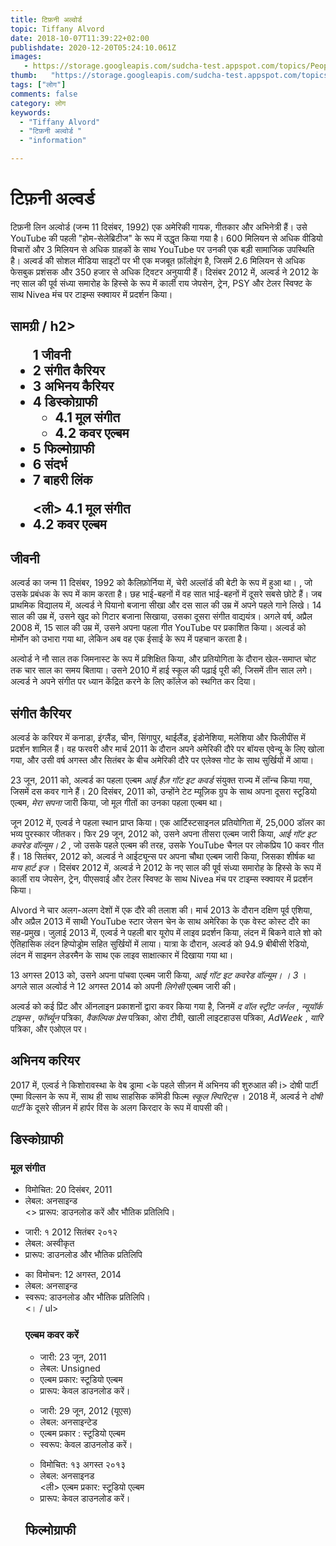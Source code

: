 ```yaml
---
title: टिफ़नी अल्वोर्ड 
topic: Tiffany Alvord
date: 2018-10-07T11:39:22+02:00
publishdate: 2020-12-20T05:24:10.061Z
images: 
   - https://storage.googleapis.com/sudcha-test.appspot.com/topics/People/tiffany_alvord/1.jpeg
thumb:   "https://storage.googleapis.com/sudcha-test.appspot.com/topics/People/tiffany_alvord/thumb.jpeg"
tags: ["लोग"]
comments: false
category: लोग
keywords: 
  - "Tiffany Alvord"
  - "टिफ़नी अल्वोर्ड "
  - "information"

---
```

<h1> टिफ़नी अल्वर्ड </h1> <p> </p> <p> टिफ़नी लिन अल्वोर्ड (जन्म 11 दिसंबर, 1992) एक अमेरिकी गायक, गीतकार और अभिनेत्री हैं। उसे YouTube की पहली "होम-सेलेब्रिटीज" के रूप में उद्धृत किया गया है। 600 मिलियन से अधिक वीडियो विचारों और 3 मिलियन से अधिक ग्राहकों के साथ YouTube पर उनकी एक बड़ी सामाजिक उपस्थिति है। अल्वर्ड की सोशल मीडिया साइटों पर भी एक मजबूत फ़ॉलोइंग है, जिसमें 2.6 मिलियन से अधिक फेसबुक प्रशंसक और 350 हजार से अधिक ट्विटर अनुयायी हैं। दिसंबर 2012 में, अल्वर्ड ने 2012 के नए साल की पूर्व संध्या समारोह के हिस्से के रूप में कार्ली राय जेपसेन, ट्रेन, PSY और टेलर स्विफ्ट के साथ Nivea मंच पर टाइम्स स्क्वायर में प्रदर्शन किया। </p> <h2> सामग्री / h2> <ul> <ul। li> 1 जीवनी </li> <li> 2 संगीत कैरियर </li> <li> 3 अभिनय कैरियर </li> <li> 4 डिस्कोग्राफी <ul> <li> 4.1 मूल संगीत </li> <li> 4.2 कवर एल्बम </li> </ul> </li> <li> 5 फिल्मोग्राफी </li> <li> 6 संदर्भ </li> <li> 7 बाहरी लिंक </li> </ul> <ul> <ली> 4.1 मूल संगीत </li> <li> 4.2 कवर एल्बम </li> </ul> <h2> जीवनी </h2> <p> अल्वर्ड का जन्म 11 दिसंबर, 1992 को कैलिफ़ोर्निया में, चेरी अल्लॉर्ड की बेटी के रूप में हुआ था। , जो उसके प्रबंधक के रूप में काम करता है। छह भाई-बहनों में वह सात भाई-बहनों में दूसरे सबसे छोटे हैं। जब प्राथमिक विद्यालय में, अल्वर्ड ने पियानो बजाना सीखा और दस साल की उम्र में अपने पहले गाने लिखे। 14 साल की उम्र में, उसने खुद को गिटार बजाना सिखाया, उसका दूसरा संगीत वाद्ययंत्र। अगले वर्ष, अप्रैल 2008 में, 15 साल की उम्र में, उसने अपना पहला गीत YouTube पर प्रकाशित किया। अल्वर्ड को मोर्मोन को उभारा गया था, लेकिन अब वह एक ईसाई के रूप में पहचान करता है। </p> <p> अल्वोर्ड ने नौ साल तक जिमनास्ट के रूप में प्रशिक्षित किया, और प्रतियोगिता के दौरान खेल-समाप्त चोट तक चार साल का समय बिताया। उसने 2010 में हाई स्कूल की पढ़ाई पूरी की, जिसमें तीन साल लगे। अल्वर्ड ने अपने संगीत पर ध्यान केंद्रित करने के लिए कॉलेज को स्थगित कर दिया। </p> <h2> संगीत कैरियर </h2> <p> अल्वर्ड के करियर में कनाडा, इंग्लैंड, चीन, सिंगापुर, थाईलैंड, इंडोनेशिया, मलेशिया और फिलीपींस में प्रदर्शन शामिल हैं। वह फरवरी और मार्च 2011 के दौरान अपने अमेरिकी दौरे पर बॉयस एवेन्यू के लिए खोला गया, और उसी वर्ष अगस्त और सितंबर के बीच अमेरिकी दौरे पर एलेक्स गोट के साथ सुर्खियों में आया। </p> <p> 23 जून, 2011 को, अल्वर्ड का पहला एल्बम <i> आई हैज़ गॉट इट कवर्ड </i> संयुक्त राज्य में लॉन्च किया गया, जिसमें दस कवर गाने हैं। 20 दिसंबर, 2011 को, उन्होंने टेट म्यूज़िक ग्रुप के साथ अपना दूसरा स्टूडियो एल्बम, <i> मेरा सपना </i> जारी किया, जो मूल गीतों का उनका पहला एल्बम था। </p> <p> जून 2012 में, एल्वर्ड ने पहला स्थान प्राप्त किया। एक आर्टिस्टसाइनल प्रतियोगिता में, 25,000 डॉलर का भव्य पुरस्कार जीतकर। फिर 29 जून, 2012 को, उसने अपना तीसरा एल्बम जारी किया, <i> आई गॉट इट कवरेड वॉल्यूम। 2 </i>, जो उसके पहले एल्बम की तरह, उसके YouTube चैनल पर लोकप्रिय 10 कवर गीत हैं। 18 सितंबर, 2012 को, अल्वर्ड ने आईट्यून्स पर अपना चौथा एल्बम जारी किया, जिसका शीर्षक था <i> माय हार्ट इज </i>। दिसंबर 2012 में, अल्वर्ड ने 2012 के नए साल की पूर्व संध्या समारोह के हिस्से के रूप में कार्ली राय जेपसेन, ट्रेन, पीएसवाई और टेलर स्विफ्ट के साथ Nivea मंच पर टाइम्स स्क्वायर में प्रदर्शन किया। </p> <p> Alvord ने चार अलग-अलग देशों में एक दौरे की तलाश की। मार्च 2013 के दौरान दक्षिण पूर्व एशिया, और अप्रैल 2013 में साथी YouTube स्टार जेसन चेन के साथ अमेरिका के एक वेस्ट कोस्ट दौरे का सह-प्रमुख। जुलाई 2013 में, एल्वर्ड ने पहली बार यूरोप में लाइव प्रदर्शन किया, लंदन में बिकने वाले शो को ऐतिहासिक लंदन हिप्पोड्रोम सहित सुर्खियों में लाया। यात्रा के दौरान, अल्वर्ड को 94.9 बीबीसी रेडियो, लंदन में साइमन लेडरमैन के साथ एक लाइव साक्षात्कार में दिखाया गया था। </p> <p> 13 अगस्त 2013 को, उसने अपना पांचवा एल्बम जारी किया, <i> आई गॉट इट कवरेड वॉल्यूम। । 3 </i>। अगले साल अल्वोर्ड ने 12 अगस्त 2014 को अपनी <i> लिगेसी </i> एल्बम जारी की। </p> <p> अल्वर्ड को कई प्रिंट और ऑनलाइन प्रकाशनों द्वारा कवर किया गया है, जिनमें <i> द वॉल स्ट्रीट जर्नल </i>, <i> न्यूयॉर्क टाइम्स </i>, <i> फॉर्च्यून </i> पत्रिका, <i> वैकल्पिक प्रेस </i> पत्रिका, ओरा टीवी, खाली लाइटहाउस पत्रिका, <i> AdWeek </i >, <i> यारि </i> पत्रिका, और एओएल पर। </p> <h2> अभिनय करियर </h2> <p> 2017 में, एल्वर्ड ने किशोरावस्था के वेब ड्रामा <के पहले सीज़न में अभिनय की शुरुआत की i> दोषी पार्टी </i> एम्मा विल्सन के रूप में, साथ ही साथ साहसिक कॉमेडी फिल्म <i> स्कूल स्पिरिट्स </i>। 2018 में, अल्वर्ड ने <i> दोषी पार्टी </i> के दूसरे सीज़न में हार्पर विंस के अलग किरदार के रूप में वापसी की। </p> <h2> डिस्कोग्राफी </h2> <h3> मूल संगीत </h3> <ul> <li> विमोचित: 20 दिसंबर, 2011 </li> <li> लेबल: अनसाइन्ड </li> <> प्रारूप: डाउनलोड करें और भौतिक प्रतिलिपि। </li> </ul> <ul> <li> जारी: १ 2012 सितंबर २०१२ </li> <li> लेबल: अस्वीकृत </li> <li> प्रारूप: डाउनलोड और भौतिक प्रतिलिपि </li> </ul> <ul> <li> का विमोचन: 12 अगस्त, 2014 </li> <li> लेबल: अनसाइन्ड </li> <li> स्वरूप: डाउनलोड और भौतिक प्रतिलिपि। </li> <। / ul> <h3> एल्बम कवर करें </h3> <ul> <li> जारी: 23 जून, 2011 </li> <li> लेबल: Unsigned </li> <li> एल्बम प्रकार: स्टूडियो एल्बम </li> <li> प्रारूप: केवल डाउनलोड करें। </li> </ul> <ul> <li> जारी: 29 जून, 2012 (यूएस) </li> <li> लेबल: अनसाइन्टेड </li> <li> एल्बम प्रकार : स्टूडियो एल्बम </li> <li> स्वरूप: केवल डाउनलोड करें। </li> </ul> <ul> <li> विमोचित: १३ अगस्त २०१३ </li> <li> लेबल: अनसाइनड </li> <ली> एल्बम प्रकार: स्टूडियो एल्बम </li> <li> प्रारूप: केवल डाउनलोड करें। </li> </ul> <h2> फिल्मोग्राफी </h2> 